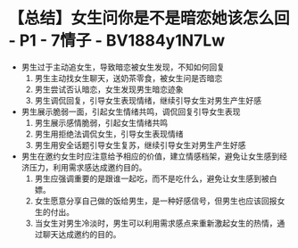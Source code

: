 # 【总结】女生问你是不是暗恋她该怎么回 - P1 - 7情子 - BV1884y1N7Lw

-   男生过于主动追女生，导致暗恋被女生发现，不知如何回复
    1.  男生主动找女生聊天，送奶茶零食，被女生问是否暗恋
    2.  男生尝试否认暗恋，女生发现男生暗恋迹象
    3.  男生调侃回复，引导女生表现情绪，继续引导女生对男生产生好感
-   男生展示脆弱一面，引起女生情绪共鸣，调侃回复引导女生表现
    1.  男生展示感情脆弱，引起女生情绪共鸣
    2.  男生用拒绝法调侃女生，引导女生表现情绪
    3.  男生用安全话题引导女生复苏，继续引导女生对男生产生好感
-   男生在邀约女生时应注意给予相应的价值，建立情感档架，避免让女生感到经济压力，利用需求感达成邀约目的。
    1.  男生应强调重要的是跟谁一起吃，而不是吃什么，避免让女生感到被白嫖。
    2.  女生愿意分享自己做的饭给男生，是一种好感信号，但男生也应该回报女生的付出。
    3.  当女生对男生冷淡时，男生可以利用需求感点来重新激起女生的热情，通过聊天达成邀约的目的。